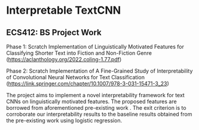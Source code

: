 # Interpretable TextCNN
## ECS412: BS Project Work
Phase 1: Scratch Implementation of Linguistically Motivated Features for Classifying Shorter Text
into Fiction and Non-Fiction Genre (https://aclanthology.org/2022.coling-1.77.pdf)

Phase 2: Scratch Implementation of A Fine-Grained Study of Interpretability of Convolutional Neural Networks for Text Classification (https://link.springer.com/chapter/10.1007/978-3-031-15471-3_23)

The project aims to implement a novel interpretability framework for text CNNs on linguistically motivated features. The proposed features are borrowed from aforementioned pre-existing work . The exit criterion is to corroborate our interpretability results to the baseline results obtained from the pre-existing work using logistic regression.

